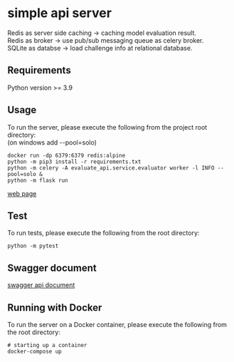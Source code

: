 # simple api server

Redis as server side caching -> caching model evaluation result.  
Redis as broker -> use pub/sub messaging queue as celery broker.  
SQLite as databse -> load challenge info at relational database.   

## Requirements
Python version >= 3.9  

## Usage
To run the server, please execute the following from the project root directory:  
(on windows add --pool=solo)
```
docker run -dp 6379:6379 redis:alpine  
python -m pip3 install -r requirements.txt
python -m celery -A evaluate_api.service.evaluator worker -l INFO --pool=solo &
python -m flask run
```
[web page](http://localhost:5000/)

## Test
To run tests, please execute the following from the root directory:
```
python -m pytest
```

## Swagger document
[swagger api document](http://localhost:5000/apis)  


## Running with Docker

To run the server on a Docker container, please execute the following from the root directory:

```
# starting up a container
docker-compose up
```
